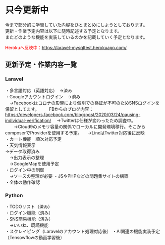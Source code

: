 # 只今更新中
今まで部分的に学習していた内容をひとまとめにしようとしております。<br/>
更新・作業予定内容は以下に随時記述する予定となります。<br/>
またどのような機能を実装しているのかを記載していく予定となります。<br/>

<font color="red">Herokuへ反映中：https://laravel-mysqltest.herokuapp.com/</font>

## 更新予定・作業内容一覧
### Laravel
・多言語対応（英語対応）　→済み<br/>
・Googleアカウントログイン　→済み<br/>
　→Facebookはコロナの影響により個別での検証が不可のためSNSログインを保留としてます。
　　FBからのブログ内容：https://developers.facebook.com/blog/post/2020/03/24/pausing-individual-verification/
　→Twitterは仕様が変わったため調査中。
　　→Cloud9のメモリ容量の関係でローカルに開発環境移行。そこからcomposerでProviderを使用する予定。
　→LineはTwitter対応後に反映<br/>
・カート機能　順次対応予定<br/>
・天気情報表示<br/>
  →データ取得済み<br/>
  　→出力表示の整理<br/>
  　→GoogleMapを使用予定<br/>
  ・ログイン中の制御<br/>
　→ソースの整理が必要
・JSやPHPなどの問題集サイトの構築<br/>
・全体の動作確認<br/>

### Python
・TODOリスト（済み）<br/>
・ログイン機能（済み）<br/>
・SNS簡易機能（済み）<br/>
　→いいね、既読機能<br/>
・スクレイピング（Laravelのアカウント処理対応後）
・AI関連の機能実装予定（Tensowflowの動画学習後）